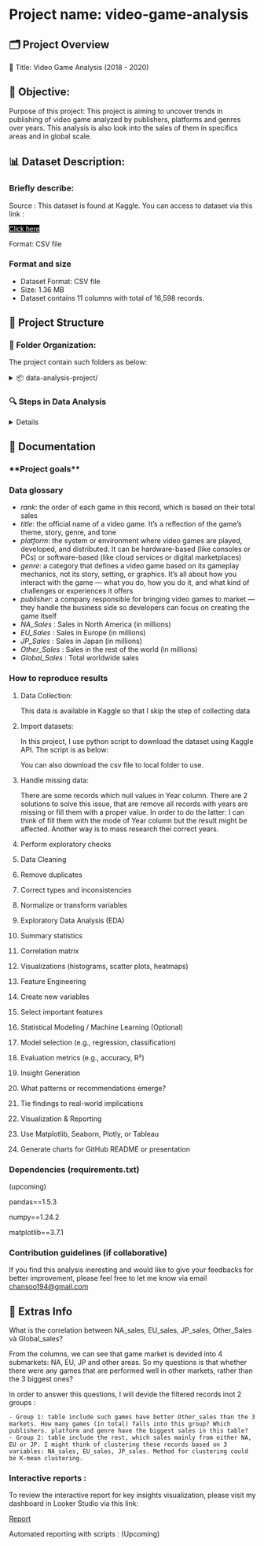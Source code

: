 # Project name: video-game-analysis

<h2> 🗂️ Project Overview </h2>

📌 Title: Video Game Analysis (2018 - 2020)

<h2>📄 Objective: </h2>
Purpose of this project:
This project is aiming to uncover trends in publishing of video game  analyzed by publishers, platforms and genres over years. This analysis is also look into the sales of them in specifics areas and in global scale.


<h2> 📊 Dataset Description: </h2>

<h3>Briefly describe:</h3>  

Source : This dataset is found at Kaggle. You can access to dataset via this link : 

<a href = "https://www.kaggle.com/datasets/gregorut/videogamesales/data" target="_blank" style="
    display:inline-block;
    padding: 10pax 20pax;
    background-color: black;
    color: white;
    font-family: Arial, san-serif;
    boder-radius: 3px;
    transition: background-color 0.3s ease"> Click here </a>

Format:  CSV file 

<h3> Format and size </h3>  

- Dataset Format:  CSV file
- Size: 1.36 MB
- Dataset contains 11 columns with total of 16,598 records.

<h2>🧪 Project Structure</h2>
<h3>📁 Folder Organization:</h3>

The project contain such folders as below:
<details>
  <summary>📦 data-analysis-project/</summary>
  <ul>
    <li>├── data/               # Raw and cleaned datasets</li>
    <li>├── notebooks/          # Jupyter/Colab notebooks</li>
    <li>├── src/                # Python scripts and functions</li>
    <li>├── reports/            # Visualizations and analysis summaries</li>
    <li>├── docs/               # Project documentation</li>
    <li>└── README.md           # Project overview and instructions</li>
  </ul>
</details>

<h3>🔍 Steps in Data Analysis</h3>

<details>
  <summary>Details</summary>
  <ul>
    <li>Data Collection</li>
    <li>Import datasets</li>
    <li>Handle missing data</li>
    <li>Perform exploratory checks</li>
    <li>Data Cleaning</li>
    <li>Remove duplicates</li>
    <li>Correct types and inconsistencies</li>
    <li>Normalize or transform variables</li>
    <li>Exploratory Data Analysis (EDA)</li>
    <li>Summary statistics</li>
    <li>Correlation matrix</li>
    <li>Visualizations (histograms, scatter plots, heatmaps)</li>
    <li>Feature Engineering</li>
    <li>Create new variables</li>
    <li>Select important features</li>
    <li>Statistical Modeling / Machine Learning (Optional)</li>
    <li>Model selection (e.g., regression, classification)</li>
    <li>Evaluation metrics (e.g., accuracy, R²)</li>
    <li>Insight Generation</li>
    <li>What patterns or recommendations emerge?</li>
    <li>Tie findings to real-world implications</li>
    <li>Visualization & Reporting</li>
    <li>Use Matplotlib, Seaborn, Plotly, or Tableau</li>
    <li>Generate charts for GitHub README or presentation</li>
  </ul>
</details>

<h2>📘 Documentation</h2>
<h3>**Project goals**</h3>

<h3>Data glossary</h3>

 - _rank_: the order of each game in this record, which is based on their total sales
 - _title_: the official name of a video game. It’s a reflection of the game’s theme, story, genre, and tone
 - _platform_: the system or environment where video games are played, developed, and distributed. It can be hardware-based (like consoles or PCs) or software-based (like cloud services or digital marketplaces)
 - _genre_: a category that defines a video game based on its gameplay mechanics, not its story, setting, or graphics. It’s all about how you interact with the game — what you do, how you do it, and what kind of challenges or experiences it offers
 - _publisher_: a company responsible for bringing video games to market — they handle the business side so developers can focus on creating the game itself
 - _NA_Sales_ : Sales in North America (in millions)
 - _EU_Sales_ : Sales in Europe (in millions)
 - _JP_Sales_ : Sales in Japan (in millions)
 - _Other_Sales_ : Sales in the rest of the world (in millions)
 - _Global_Sales_ : Total worldwide sales

<h3>How to reproduce results</h3>

1. Data Collection:

   This data is available in Kaggle so that I skip the step of collecting data

2. Import datasets:

    In this project, I use python script to  download the dataset using Kaggle API. The script is as below:
   
    You can also download the csv file to local folder to use.

3. Handle missing data:

   There are some records which null values in Year column. There are 2 solutions to solve this issue, that are remove all records with years are missing or fill them with a proper value.
   In order to do the latter: I can think of fill them with the mode of Year column but the result might be affected. Another way is to mass research theỉ correct years. 

5. Perform exploratory checks
6. Data Cleaning
7. Remove duplicates
8. Correct types and inconsistencies
9. Normalize or transform variables
10. Exploratory Data Analysis (EDA)
11. Summary statistics
12. Correlation matrix
13. Visualizations (histograms, scatter plots, heatmaps)
14. Feature Engineering
15. Create new variables
16. Select important features
17. Statistical Modeling / Machine Learning (Optional)
18. Model selection (e.g., regression, classification)
19. Evaluation metrics (e.g., accuracy, R²)
20. Insight Generation
21. What patterns or recommendations emerge?
22. Tie findings to real-world implications
23. Visualization & Reporting
24. Use Matplotlib, Seaborn, Plotly, or Tableau
25. Generate charts for GitHub README or presentation
    
<h3>Dependencies (requirements.txt)</h3>

(upcoming)

pandas==1.5.3

numpy==1.24.2

matplotlib==3.7.1

<h3>Contribution guidelines (if collaborative)</h3>

If you find this analysis ineresting and would like to give your feedbacks for better improvement, please feel free to let me know via email chansoo194@gmail.com 

<h2>🚀 Extras Info </h2>  

What is the correlation between NA_sales, EU_sales, JP_sales, Other_Sales và Global_sales?

From the columns, we can see that game market is devided into 4 submarkets: NA, EU, JP and other areas. So my questions is that whether there were any games that are performed well in other markets, rather than the 3 biggest ones?

In order to answer this questions, I will devide the filtered records inot 2 groups :
    
    - Group 1: table include such games have better Other_sales than the 3 markets. How many games (in total) falls into this group? Which publishers. platform and genre have the biggest sales in this table?
    - Group 2: table include the rest, which sales mainly from either NA, EU or JP. I might think of clustering these records based on 3 variables: NA_sales, EU_sales, JP_sales. Method for clustering could be K-mean clustering.

<h3>Interactive reports :</h3>
To review the interactive report for key insights visualization, please visit my dashboard in Looker Studio via this link: 

<a href="https://lookerstudio.google.com/reporting/09d88ddb-5d3c-47ca-9198-db9b3f2a6694" target="_blank">Report</a>

Automated reporting with scripts : (Upcoming)

